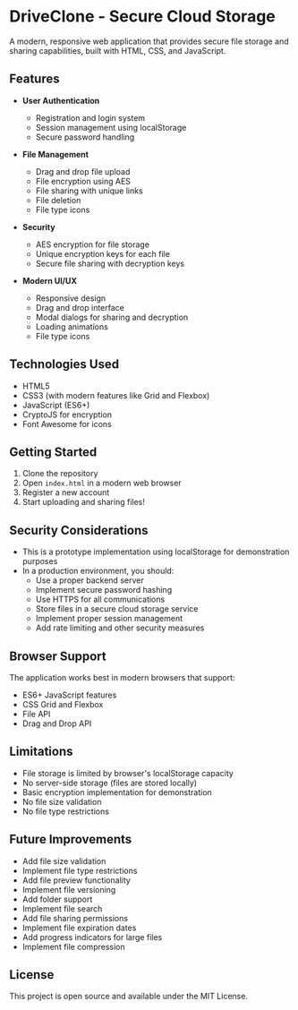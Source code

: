 # DriveClone - Secure Cloud Storage

A modern, responsive web application that provides secure file storage and sharing capabilities, built with HTML, CSS, and JavaScript.

## Features

- **User Authentication**
  - Registration and login system
  - Session management using localStorage
  - Secure password handling

- **File Management**
  - Drag and drop file upload
  - File encryption using AES
  - File sharing with unique links
  - File deletion
  - File type icons

- **Security**
  - AES encryption for file storage
  - Unique encryption keys for each file
  - Secure file sharing with decryption keys

- **Modern UI/UX**
  - Responsive design
  - Drag and drop interface
  - Modal dialogs for sharing and decryption
  - Loading animations
  - File type icons

## Technologies Used

- HTML5
- CSS3 (with modern features like Grid and Flexbox)
- JavaScript (ES6+)
- CryptoJS for encryption
- Font Awesome for icons

## Getting Started

1. Clone the repository
2. Open `index.html` in a modern web browser
3. Register a new account
4. Start uploading and sharing files!

## Security Considerations

- This is a prototype implementation using localStorage for demonstration purposes
- In a production environment, you should:
  - Use a proper backend server
  - Implement secure password hashing
  - Use HTTPS for all communications
  - Store files in a secure cloud storage service
  - Implement proper session management
  - Add rate limiting and other security measures

## Browser Support

The application works best in modern browsers that support:
- ES6+ JavaScript features
- CSS Grid and Flexbox
- File API
- Drag and Drop API

## Limitations

- File storage is limited by browser's localStorage capacity
- No server-side storage (files are stored locally)
- Basic encryption implementation for demonstration
- No file size validation
- No file type restrictions

## Future Improvements

- Add file size validation
- Implement file type restrictions
- Add file preview functionality
- Implement file versioning
- Add folder support
- Implement file search
- Add file sharing permissions
- Implement file expiration dates
- Add progress indicators for large files
- Implement file compression

## License

This project is open source and available under the MIT License. 
